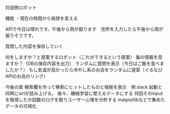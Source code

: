 対話側ロボット




機能
・現在の時間から挨拶を変える

APIで今日は晴れです。午後から雨が振ります　住所を入力したら午後から雨が振りそうです。


質問した内容を保存していく

何をしますか？と提案するロボット（これができるという提案）
誰の情報を見ますか？（DBの保存内容を出力）
ランダムに質問を表示（今日はご飯を食べましたか？）
もし気温が高かったら冷やし系のお店をランダムに提案（ぐるなびAPIのお店のリンク）


今後の案
検索欄を作って検索にヒットしたものと根拠を表示　例:slack
起動と同時にsiriが読み上げる。
後々、機械学習に使えるデータにする
何回そのinputを取得したか回数のログを取りユーザー心理を分析する
matplotlibなどで集めたデータの可視化
